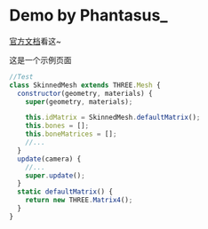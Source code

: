 # Demo by Phantasus_

[官方文档](https://docute.egoist.dev/zh/)<Badge type="tip">看这~</Badge>

<ImageZoom 
  src="https://i.loli.net/2018/09/24/5ba8e878850e9.png" 
  :border="true" 
  width="300"
/>

<Note type="warning">

这是一个示例页面

</Note>

```js {highlight:[3,'5-7',12]}
//Test
class SkinnedMesh extends THREE.Mesh {
  constructor(geometry, materials) {
    super(geometry, materials);

    this.idMatrix = SkinnedMesh.defaultMatrix();
    this.bones = [];
    this.boneMatrices = [];
    //...
  }
  update(camera) {
    //...
    super.update();
  }
  static defaultMatrix() {
    return new THREE.Matrix4();
  }
}
```